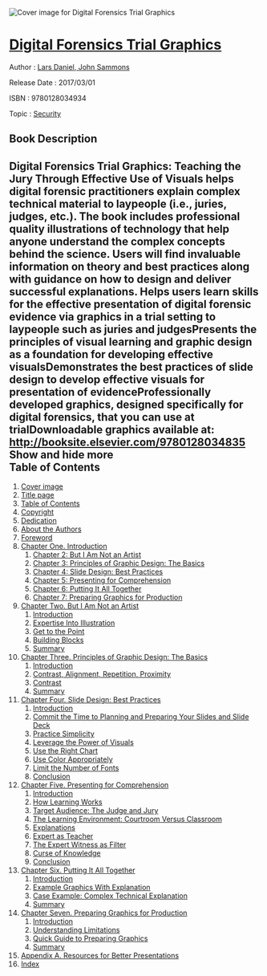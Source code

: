 ![Cover image for Digital Forensics Trial Graphics](https://imgdetail.ebookreading.net/cover/cover/security/EB9780128034934.jpg)

[Digital Forensics Trial Graphics](https://ebookreading.net/view/book/Digital+Forensics+Trial+Graphics-EB9780128034934_1.html "Digital Forensics Trial Graphics")
====================================================================================================================

Author : [Lars Daniel](https://ebookreading.net/search/author/Lars+Daniel),[ John Sammons](https://ebookreading.net/search/author/+John+Sammons)

Release Date : 2017/03/01

ISBN : 9780128034934

Topic : [Security](https://ebookreading.net/search/category/security)

Book Description
-----------------

 Digital Forensics Trial Graphics: Teaching the Jury Through Effective Use of Visuals helps digital forensic practitioners explain complex technical material to laypeople (i.e., juries, judges, etc.). The book includes professional quality illustrations of technology that help anyone understand the complex concepts behind the science. Users will find invaluable information on theory and best practices along with guidance on how to design and deliver successful explanations.
Helps users learn skills for the effective presentation of digital forensic evidence via graphics in a trial setting to laypeople such as juries and judgesPresents the principles of visual learning and graphic design as a foundation for developing effective visualsDemonstrates the best practices of slide design to develop effective visuals for presentation of evidenceProfessionally developed graphics, designed specifically for digital forensics, that you can use at trialDownloadable graphics available at: http://booksite.elsevier.com/9780128034835        Show and hide more                
Table of Contents
-----------------

1. [Cover image](https://ebookreading.net/view/book/Digital+Forensics+Trial+Graphics-EB9780128034934_1.html#cover)
1. [Title page](https://ebookreading.net/view/book/Digital+Forensics+Trial+Graphics-EB9780128034934_2.html)
1. [Table of Contents](https://ebookreading.net/view/book/Digital+Forensics+Trial+Graphics-EB9780128034934_3.html)
1. [Copyright](https://ebookreading.net/view/book/Digital+Forensics+Trial+Graphics-EB9780128034934_4.html#B978012803483512001)
1. [Dedication](https://ebookreading.net/view/book/Digital+Forensics+Trial+Graphics-EB9780128034934_5.html#B978012803483503001)
1. [About the Authors](https://ebookreading.net/view/book/Digital+Forensics+Trial+Graphics-EB9780128034934_6.html#B978012803483511001)
1. [Foreword](https://ebookreading.net/view/book/Digital+Forensics+Trial+Graphics-EB9780128034934_7.html#B978012803483506001)
1. [Chapter One. Introduction](https://ebookreading.net/view/book/Digital+Forensics+Trial+Graphics-EB9780128034934_8.html#B978012803483500001)
    1. [Chapter 2: But I Am Not an Artist](https://ebookreading.net/view/book/Digital+Forensics+Trial+Graphics-EB9780128034934_8.html#s0010)
    1. [Chapter 3: Principles of Graphic Design: The Basics](https://ebookreading.net/view/book/Digital+Forensics+Trial+Graphics-EB9780128034934_8.html#s0015)
    1. [Chapter 4: Slide Design: Best Practices](https://ebookreading.net/view/book/Digital+Forensics+Trial+Graphics-EB9780128034934_8.html#s0020)
    1. [Chapter 5: Presenting for Comprehension](https://ebookreading.net/view/book/Digital+Forensics+Trial+Graphics-EB9780128034934_8.html#s0025)
    1. [Chapter 6: Putting It All Together](https://ebookreading.net/view/book/Digital+Forensics+Trial+Graphics-EB9780128034934_8.html#s0030)
    1. [Chapter 7: Preparing Graphics for Production](https://ebookreading.net/view/book/Digital+Forensics+Trial+Graphics-EB9780128034934_8.html#s0035)
1. [Chapter Two. But I Am Not an Artist](https://ebookreading.net/view/book/Digital+Forensics+Trial+Graphics-EB9780128034934_9.html#B978012803483500002)
    1. [Introduction](https://ebookreading.net/view/book/Digital+Forensics+Trial+Graphics-EB9780128034934_9.html#s0010)
    1. [Expertise Into Illustration](https://ebookreading.net/view/book/Digital+Forensics+Trial+Graphics-EB9780128034934_9.html#s0015)
    1. [Get to the Point](https://ebookreading.net/view/book/Digital+Forensics+Trial+Graphics-EB9780128034934_9.html#s0020)
    1. [Building Blocks](https://ebookreading.net/view/book/Digital+Forensics+Trial+Graphics-EB9780128034934_9.html#s0025)
    1. [Summary](https://ebookreading.net/view/book/Digital+Forensics+Trial+Graphics-EB9780128034934_9.html#s0040)
1. [Chapter Three. Principles of Graphic Design: The Basics](https://ebookreading.net/view/book/Digital+Forensics+Trial+Graphics-EB9780128034934_10.html#B978012803483500003)
    1. [Introduction](https://ebookreading.net/view/book/Digital+Forensics+Trial+Graphics-EB9780128034934_10.html#s0010)
    1. [Contrast, Alignment, Repetition, Proximity](https://ebookreading.net/view/book/Digital+Forensics+Trial+Graphics-EB9780128034934_10.html#s0015)
    1. [Contrast](https://ebookreading.net/view/book/Digital+Forensics+Trial+Graphics-EB9780128034934_10.html#s0020)
    1. [Summary](https://ebookreading.net/view/book/Digital+Forensics+Trial+Graphics-EB9780128034934_10.html#s0075)
1. [Chapter Four. Slide Design: Best Practices](https://ebookreading.net/view/book/Digital+Forensics+Trial+Graphics-EB9780128034934_11.html#B978012803483500004)
    1. [Introduction](https://ebookreading.net/view/book/Digital+Forensics+Trial+Graphics-EB9780128034934_11.html#s0010)
    1. [Commit the Time to Planning and Preparing Your Slides and Slide Deck](https://ebookreading.net/view/book/Digital+Forensics+Trial+Graphics-EB9780128034934_11.html#s0015)
    1. [Practice Simplicity](https://ebookreading.net/view/book/Digital+Forensics+Trial+Graphics-EB9780128034934_11.html#s0020)
    1. [Leverage the Power of Visuals](https://ebookreading.net/view/book/Digital+Forensics+Trial+Graphics-EB9780128034934_11.html#s0025)
    1. [Use the Right Chart](https://ebookreading.net/view/book/Digital+Forensics+Trial+Graphics-EB9780128034934_11.html#s0035)
    1. [Use Color Appropriately](https://ebookreading.net/view/book/Digital+Forensics+Trial+Graphics-EB9780128034934_11.html#s0040)
    1. [Limit the Number of Fonts](https://ebookreading.net/view/book/Digital+Forensics+Trial+Graphics-EB9780128034934_11.html#s0045)
    1. [Conclusion](https://ebookreading.net/view/book/Digital+Forensics+Trial+Graphics-EB9780128034934_11.html#s0050)
1. [Chapter Five. Presenting for Comprehension](https://ebookreading.net/view/book/Digital+Forensics+Trial+Graphics-EB9780128034934_12.html#B978012803483500005)
    1. [Introduction](https://ebookreading.net/view/book/Digital+Forensics+Trial+Graphics-EB9780128034934_12.html#s0010)
    1. [How Learning Works](https://ebookreading.net/view/book/Digital+Forensics+Trial+Graphics-EB9780128034934_12.html#s0015)
    1. [Target Audience: The Judge and Jury](https://ebookreading.net/view/book/Digital+Forensics+Trial+Graphics-EB9780128034934_12.html#s0020)
    1. [The Learning Environment: Courtroom Versus Classroom](https://ebookreading.net/view/book/Digital+Forensics+Trial+Graphics-EB9780128034934_12.html#s0025)
    1. [Explanations](https://ebookreading.net/view/book/Digital+Forensics+Trial+Graphics-EB9780128034934_12.html#s0030)
    1. [Expert as Teacher](https://ebookreading.net/view/book/Digital+Forensics+Trial+Graphics-EB9780128034934_12.html#s0035)
    1. [The Expert Witness as Filter](https://ebookreading.net/view/book/Digital+Forensics+Trial+Graphics-EB9780128034934_12.html#s0040)
    1. [Curse of Knowledge](https://ebookreading.net/view/book/Digital+Forensics+Trial+Graphics-EB9780128034934_12.html#s0045)
    1. [Conclusion](https://ebookreading.net/view/book/Digital+Forensics+Trial+Graphics-EB9780128034934_12.html#s0050)
1. [Chapter Six. Putting It All Together](https://ebookreading.net/view/book/Digital+Forensics+Trial+Graphics-EB9780128034934_13.html#B978012803483500006)
    1. [Introduction](https://ebookreading.net/view/book/Digital+Forensics+Trial+Graphics-EB9780128034934_13.html#s0010)
    1. [Example Graphics With Explanation](https://ebookreading.net/view/book/Digital+Forensics+Trial+Graphics-EB9780128034934_13.html#s0015)
    1. [Case Example: Complex Technical Explanation](https://ebookreading.net/view/book/Digital+Forensics+Trial+Graphics-EB9780128034934_13.html#s0030)
    1. [Summary](https://ebookreading.net/view/book/Digital+Forensics+Trial+Graphics-EB9780128034934_13.html#s0035)
1. [Chapter Seven. Preparing Graphics for Production](https://ebookreading.net/view/book/Digital+Forensics+Trial+Graphics-EB9780128034934_14.html#B978012803483500007)
    1. [Introduction](https://ebookreading.net/view/book/Digital+Forensics+Trial+Graphics-EB9780128034934_14.html#s0010)
    1. [Understanding Limitations](https://ebookreading.net/view/book/Digital+Forensics+Trial+Graphics-EB9780128034934_14.html#s0015)
    1. [Quick Guide to Preparing Graphics](https://ebookreading.net/view/book/Digital+Forensics+Trial+Graphics-EB9780128034934_14.html#s0030)
    1. [Summary](https://ebookreading.net/view/book/Digital+Forensics+Trial+Graphics-EB9780128034934_14.html#s0050)
1. [Appendix A. Resources for Better Presentations](https://ebookreading.net/view/book/Digital+Forensics+Trial+Graphics-EB9780128034934_15.html#B978012803483515001)
1. [Index](https://ebookreading.net/view/book/Digital+Forensics+Trial+Graphics-EB9780128034934_16.html#B978012803483518001)
